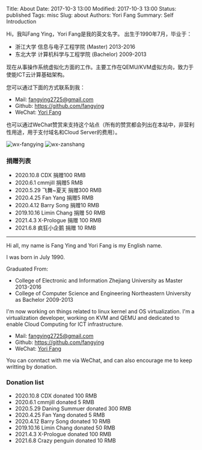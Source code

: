 Title: About
Date: 2017-10-3 13:00
Modified: 2017-10-3 13:00
Status: published
Tags: misc
Slug: about
Authors: Yori Fang
Summary: Self Introduction

Hi，我叫Fang Ying，Yori Fang是我的英文名字。 出生于1990年7月，毕业于：

*   浙江大学 信息与电子工程学院 (Master) 2013-2016
*   东北大学 计算机科学与工程学院 (Bachelor) 2009-2013

现在从事操作系统虚拟化方面的工作。主要工作在QEMU/KVM虚拟方向，致力于使能ICT云计算基础架构。

您可以通过下面的方式联系到我：

* Mail:   fangying2725@gmail.com
* Github: https://github.com/fangying
* WeChat: [Yori Fang](https://kernelgo.org/pages/about.html)

也可以通过WeChat赞赏来支持这个站点（所有的赞赏都会列出在本站中，非营利性用途，用于支付域名和Cloud Server的费用）。

![wx-fangying](https://kernelgo.org/images/wx-fangying.jpg)
![wx-zanshang](https://kernelgo.org/images/wx-zanshang.jpg)

### 捐赠列表

* 2020.10.8  CDX 捐赠100 RMB
* 2020.6.1   cmmjill 捐赠5 RMB
* 2020.5.29   飞舞~夏天 捐赠300 RMB
* 2020.4.25   Fan Yang 捐赠5 RMB
* 2020.4.12   Barry Song 捐赠10 RMB
* 2019.10.16  Limin Chang 捐赠 50 RMB
* 2021.4.3    X-Prologue 捐赠 100 RMB
* 2021.6.8    疯狂小企鹅 捐赠 10 RMB

---------------------------------------

Hi all, my name is Fang Ying and Yori Fang is my English name.

I was born in July 1990.

Graduated From:

*   College of Electronic and Information Zhejiang University as Master 2013-2016
*   College of Computer Science and Engineering Northeastern University as Bachelor 2009-2013

I'm now working on things related to linux kernel and OS virtualization. I'm a virtualization developer,
working on KVM and QEMU and dedicated to enable Cloud Computing for ICT infrastructure.

* Mail:   fangying2725@gmail.com
* Github: https://github.com/fangying
* WeChat: [Yori Fang](https://kernelgo.org/pages/about.html)

You can conntact with me via WeChat, and can also encourage me to keep writting by donation.

### Donation list

* 2020.10.8   CDX donated 100 RMB
* 2020.6.1    cmmjill donated 5 RMB
* 2020.5.29   Daning Summuer donated 300 RMB
* 2020.4.25   Fan Yang donated 5 RMB
* 2020.4.12   Barry Song donated 10 RMB
* 2019.10.16  Limin Chang donated 50 RMB
* 2021.4.3    X-Prologue donated 100 RMB
* 2021.6.8    Crazy penguin donated 10 RMB